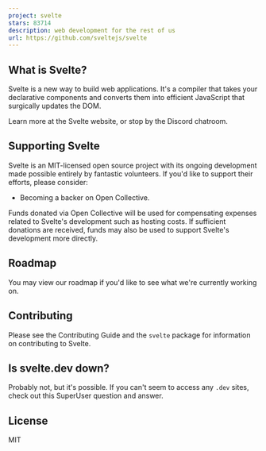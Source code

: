 ```yaml
---
project: svelte
stars: 83714
description: web development for the rest of us
url: https://github.com/sveltejs/svelte
---
```


What is Svelte?
---------------

Svelte is a new way to build web applications. It's a compiler that takes your declarative components and converts them into efficient JavaScript that surgically updates the DOM.

Learn more at the Svelte website, or stop by the Discord chatroom.

Supporting Svelte
-----------------

Svelte is an MIT-licensed open source project with its ongoing development made possible entirely by fantastic volunteers. If you'd like to support their efforts, please consider:

-   Becoming a backer on Open Collective.

Funds donated via Open Collective will be used for compensating expenses related to Svelte's development such as hosting costs. If sufficient donations are received, funds may also be used to support Svelte's development more directly.

Roadmap
-------

You may view our roadmap if you'd like to see what we're currently working on.

Contributing
------------

Please see the Contributing Guide and the `svelte` package for information on contributing to Svelte.

Is svelte.dev down?
-------------------

Probably not, but it's possible. If you can't seem to access any `.dev` sites, check out this SuperUser question and answer.

License
-------

MIT
